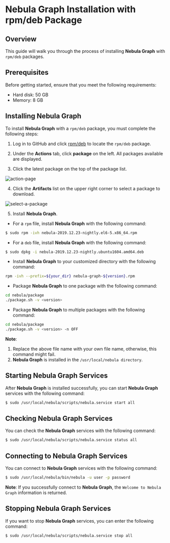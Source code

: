# **Nebula Graph** Installation with rpm/deb Package

## Overview

This guide will walk you through the process of installing **Nebula Graph** with `rpm/deb` packages.

## Prerequisites

Before getting started, ensure that you meet the following requirements:

* Hard disk: 50 GB
* Memory: 8 GB

## Installing **Nebula Graph**

To install **Nebula Graph** with a `rpm/deb` package, you must complete the following steps:

1. Log in to GitHub and click [rpm/deb](https://github.com/vesoft-inc/nebula/actions) to locate the `rpm/deb` package.

2. Under the **Actions** tab, click **package** on the left. All packages available are displayed.

3. Click the latest package on the top of the package list.

![action-page](https://user-images.githubusercontent.com/40747875/71390992-59d1be80-263d-11ea-9d61-1d7fbeb1d8c5.png)

4. Click the **Artifacts** list on the upper right corner to select a package to download.

![select-a-package](https://user-images.githubusercontent.com/40747875/71389414-415ea580-2637-11ea-8930-eaef1e8a5d17.png)

5. Install **Nebula Graph**.

* For a `rpm` file, install **Nebula Graph** with the following command:

```bash
$ sudo rpm -ivh nebula-2019.12.23-nightly.el6-5.x86_64.rpm
```

* For a `deb` file, install **Nebula Graph** with the following command:

```bash
$ sudo dpkg -i nebula-2019.12.23-nightly.ubuntu1604.amd64.deb
```

* Install **Nebula Graph** to your customized directory with the following command:

```bash
rpm -ivh --prefix=${your_dir} nebula-graph-${version}.rpm
```

* Package **Nebula Graph** to one package with the following command:

```bash
cd nebula/package
./package.sh -v <version>
```

* Package **Nebula Graph** to multiple packages with the following command:

```bash
cd nebula/package
./package.sh -v <version> -n OFF
```

**Note**:

1. Replace the above file name with your own file name, otherwise, this command might fail.
2. **Nebula Graph** is installed in the `/usr/local/nebula directory`.

## Starting **Nebula Graph** Services

After **Nebula Graph** is installed successfully, you can start **Nebula Graph** services with the following command:

```bash
$ sudo /usr/local/nebula/scripts/nebula.service start all
```

## Checking **Nebula Graph** Services

You can check the **Nebula Graph** services with the following command:

```bash
$ sudo /usr/local/nebula/scripts/nebula.service status all
```

## Connecting to **Nebula Graph** Services

You can connect to **Nebula Graph** services with the following command:

```bash
$ sudo /usr/local/nebula/bin/nebula -u user -p password
```

**Note**: If you successfully connect to **Nebula Graph**, the `Welcome to Nebula Graph` information is returned.

## Stopping **Nebula Graph** Services

If you want to stop **Nebula Graph** services, you can enter the following command:

```bash
$ sudo /usr/local/nebula/scripts/nebula.service stop all
```
